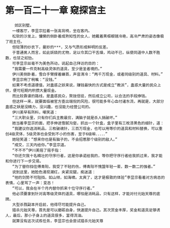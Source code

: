 # 第一百二十一章 窥探宫主
        郊区别墅。
       一楼客厅，李显宗拉着一张高背椅，坐在客内。
       松软的沙发上，慵懒的侧卧着成熟知性的女人，她戴着黑框眼镜冷艳，高冷严肃的姿态像极了班主任。
       但轻薄的纱衣下，曼妙的***，又与气质形成鲜明的反差。
       于普通男人而言，如此妖娆的尤物，足以令其口干舌燥，鸡动不已，纵使同道中人数不胜数，也甘之如饴。
       可李显宗丝毫不为美色所动，说起自己拜访的目的：
       “我需要一件克制高级灵体的道具，至少是圣者境的。”
       伊川美侧卧着，雪白手臂撑着螓首，声音清冷：“两千万现金，或者同级别的道具、材料。”
       李显宗咧了咧嘴：“没钱。”
       如果不考虑道德值，对蛊惑之妖来说，赚钱最快的方式是成立“教派”，蛊惑大量的民众上供，便可短期内积攒大量现金。
       而比较靠谱的路线，是蛊惑民众，聚拢信徒，然后成立公司，以合法的手段挣钱。
       但这样一来，就要面临被官方查出端倪的风险，很可能多年心血付诸东流，再就是，大部分蛊惑之妖是没精力，没兴趣，也没能力经营公司的。
       伊川美早有所料，嘲笑道：
       “三大职业里，只有你们兵主教最穷，满脑子就是杀人搞破坏。”
       她当着李显宗的面，把手伸进雪腻沟壑，抓出一个针盒，盒子里有三枚漆黑色的细针，道：
       “我建议你选消耗品，三枚破魂针，三百万现金，也可以用等价的道具和材料替换，可以重创4级灵体，5级灵体也会受到不小的伤害，至于6级嘛．．．．．”
       她轻笑道：“想来你也是有脑子的，不会招惹那个级别的敌人。”
       “成交，三天内给你。”李显宗道。
       “不不不”伊川美摇了摇手指：
       “你还欠我十名精壮的守序行者，这是你承诺给我的，等你把守序行者给我抓过来，我才能和你进行下一步交易。
       “为了替你挡住傅青阳，我受了不轻的伤，傅青阳不愧盟年轻一辈，数一数二的强者。”
       说到这里，她脸色涌现潮红，夹紧双腿，痴迷道：
       “他的剑势不可阻挡，如山倾，如海啸。太爽了，这才是极致的体验”李显宗看着对方病态的表情，心里骂了一声：变态！
       “可以，我会在半个月内替你抓来十位守序行者。”
       他必须要拿到针对高等级灵体的道具，哪怕是消耗品，只有这样，才能对付元始天尊的底牌。
       大型杀戮副本开启前，他得尽可能提升自己。
       猎杀元始天尊，首先是可以磨砺自身，快速提升自己。其次赏金丰厚，奖金和道具足够诱人，最后，那小子身上的道具很多，富得流油。
       就算没有这次试炼任务，李显宗也会尝试猎杀元始天尊